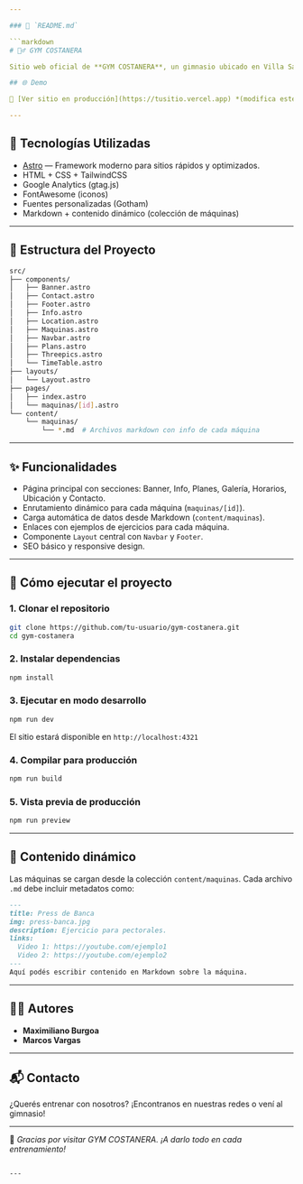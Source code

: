 ```yaml
---

### 📄 `README.md`

```markdown
# 🏋️‍♂️ GYM COSTANERA

Sitio web oficial de **GYM COSTANERA**, un gimnasio ubicado en Villa San Agustín, Valle Fértil. El sitio ofrece información sobre los servicios del gimnasio, horarios, planes, ubicación, y una galería de máquinas con ejemplos de ejercicios.

## 🌐 Demo

🔗 [Ver sitio en producción](https://tusitio.vercel.app) *(modifica este link si ya está publicado)*

---
```


## 🚀 Tecnologías Utilizadas

- [Astro](https://astro.build/) — Framework moderno para sitios rápidos y optimizados.
- HTML + CSS + TailwindCSS
- Google Analytics (gtag.js)
- FontAwesome (iconos)
- Fuentes personalizadas (Gotham)
- Markdown + contenido dinámico (colección de máquinas)

---

## 📁 Estructura del Proyecto

```bash
src/
├── components/
│   ├── Banner.astro
│   ├── Contact.astro
│   ├── Footer.astro
│   ├── Info.astro
│   ├── Location.astro
│   ├── Maquinas.astro
│   ├── Navbar.astro
│   ├── Plans.astro
│   ├── Threepics.astro
│   └── TimeTable.astro
├── layouts/
│   └── Layout.astro
├── pages/
│   ├── index.astro
│   └── maquinas/[id].astro
└── content/
    └── maquinas/
        └── *.md  # Archivos markdown con info de cada máquina
```

---

## ✨ Funcionalidades

- Página principal con secciones: Banner, Info, Planes, Galería, Horarios, Ubicación y Contacto.
- Enrutamiento dinámico para cada máquina (`maquinas/[id]`).
- Carga automática de datos desde Markdown (`content/maquinas`).
- Enlaces con ejemplos de ejercicios para cada máquina.
- Componente `Layout` central con `Navbar` y `Footer`.
- SEO básico y responsive design.

---

## 🧪 Cómo ejecutar el proyecto

### 1. Clonar el repositorio

```bash
git clone https://github.com/tu-usuario/gym-costanera.git
cd gym-costanera
```

### 2. Instalar dependencias

```bash
npm install
```

### 3. Ejecutar en modo desarrollo

```bash
npm run dev
```

El sitio estará disponible en `http://localhost:4321`

### 4. Compilar para producción

```bash
npm run build
```

### 5. Vista previa de producción

```bash
npm run preview
```

---

## 🧩 Contenido dinámico

Las máquinas se cargan desde la colección `content/maquinas`. Cada archivo `.md` debe incluir metadatos como:

```markdown
---
title: Press de Banca
img: press-banca.jpg
description: Ejercicio para pectorales.
links:
  Video 1: https://youtube.com/ejemplo1
  Video 2: https://youtube.com/ejemplo2
---
Aquí podés escribir contenido en Markdown sobre la máquina.
```

---

## 👨‍💻 Autores

- **Maximiliano Burgoa**  
- **Marcos Vargas**

---

## 📬 Contacto

¿Querés entrenar con nosotros? ¡Encontranos en nuestras redes o vení al gimnasio!

---

💪 *Gracias por visitar GYM COSTANERA. ¡A darlo todo en cada entrenamiento!*
```

---